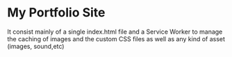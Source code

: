 # My Portfolio Site

It consist mainly of a single index.html file and a Service Worker to manage the caching of images and the custom CSS files as well as any kind of asset (images, sound,etc)
